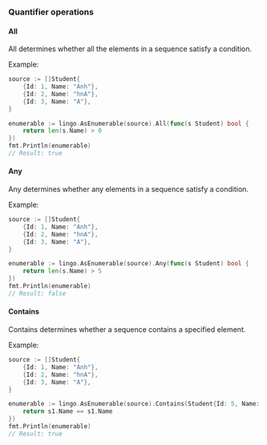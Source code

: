 ### Quantifier operations
#### All
All determines whether all the elements in a sequence satisfy a condition.

Example:

```go
source := []Student{
	{Id: 1, Name: "Anh"},
	{Id: 2, Name: "hnA"},
	{Id: 3, Name: "A"},
}

enumerable := lingo.AsEnumerable(source).All(func(s Student) bool {
	return len(s.Name) > 0
})
fmt.Println(enumerable)
// Result: true
```
#### Any
Any determines whether any elements in a sequence satisfy a condition.

Example:
```go
source := []Student{
	{Id: 1, Name: "Anh"},
	{Id: 2, Name: "hnA"},
	{Id: 3, Name: "A"},
}

enumerable := lingo.AsEnumerable(source).Any(func(s Student) bool {
	return len(s.Name) > 5
})
fmt.Println(enumerable)
// Result: false
```

#### Contains
Contains determines whether a sequence contains a specified element.

Example:
```go
source := []Student{
	{Id: 1, Name: "Anh"},
	{Id: 2, Name: "hnA"},
	{Id: 3, Name: "A"},
}

enumerable := lingo.AsEnumerable(source).Contains(Student{Id: 5, Name: "A"}, func(s1, s2 Student) bool {
	return s1.Name == s1.Name
})
fmt.Println(enumerable)
// Result: true
```